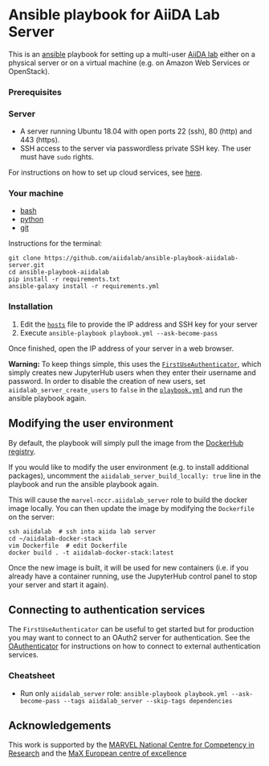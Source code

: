 # Ansible playbook for AiiDA Lab Server

This is an [ansible](https://www.ansible.com/overview/how-ansible-works) playbook for setting up a multi-user [AiiDA lab](https://aiidalab.materialscloud.org)
either on a physical server or on a virtual machine (e.g. on Amazon Web Services or OpenStack).

### Prerequisites

### Server

- A server running Ubuntu 18.04 with open ports 22 (ssh), 80 (http) and 443 (https).
- SSH access to the server via passwordless private SSH key.
  The user must have `sudo` rights.

For instructions on how to set up cloud services, see [here](https://tljh.jupyter.org/en/latest/index.html).

### Your machine

- [bash](https://www.gnu.org/software/bash/)
- [python](https://www.python.org/)
- [git](https://git-scm.com/)

Instructions for the terminal:
```
git clone https://github.com/aiidalab/ansible-playbook-aiidalab-server.git
cd ansible-playbook-aiidalab
pip install -r requirements.txt
ansible-galaxy install -r requirements.yml
```

### Installation

1. Edit the [`hosts`](hosts) file to provide the IP address and SSH key for your server
1. Execute `ansible-playbook playbook.yml --ask-become-pass`

Once finished, open the IP address of your server in a web browser.

**Warning:** To keep things simple, this uses the [`FirstUseAuthenticator`](https://github.com/jupyterhub/firstuseauthenticator), which simply creates new JupyterHub users when they enter their username and password.
In order to disable the creation of new users, set `aiidalab_server_create_users` to `false` in the [`playbook.yml`](playbook.yml) and run the ansible playbook again.

## Modifying the user environment

By default, the playbook will simply pull the image from the [DockerHub registry](https://hub.docker.com/r/aiidalab/aiidalab-docker-stack).

If you would like to modify the user environment (e.g. to install additional packages), uncomment the `aiidalab_server_build_locally: true` line in the playbook and run the ansible playbook again.

This will cause the `marvel-nccr.aiidalab_server` role to build the docker image locally. You can then update the image by modifying the `Dockerfile` on the server:

```
ssh aiidalab  # ssh into aiida lab server
cd ~/aiidalab-docker-stack
vim Dockerfile  # edit Dockerfile
docker build . -t aiidalab-docker-stack:latest
```

Once the new image is built, it will be used for new containers (i.e. if you already have a container running, use the JupyterHub control panel to stop your server and start it again).


## Connecting to authentication services

The `FirstUseAuthenticator` can be useful to get started but for production you may want to connect to an OAuth2 server for authentication.
See the [OAuthenticator](https://github.com/jupyterhub/oauthenticator) for instructions on how to connect to external authentication services.

### Cheatsheet

* Run only `aiidalab_server` role: `ansible-playbook playbook.yml --ask-become-pass --tags aiidalab_server --skip-tags dependencies`

## Acknowledgements

This work is supported by the [MARVEL National Centre for Competency in Research](http://nccr-marvel.ch)
and the [MaX European centre of excellence](http://www.max-centre.eu/)

